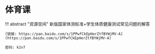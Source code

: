 # 体育课

!!! abstract "资源空间"
    新版国家体测标准+学生体质健康测试常见问题的解答
    
    [链接: https://pan.baidu.com/s/1PPwfCkEpHerZtfBYWjMV-A](https://pan.baidu.com/s/1PPwfCkEpHerZtfBYWjMV-A)
        
    密码: k2v7

